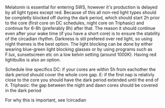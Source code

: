 Melatonin is essential for entering SWS, however it's production is delayed by all light types except red. Because of this all non-red light types should be completly blocked off during the dark period, which should start 2h prior to the core (first core on DC schedules, night core on Triphasic) and continue for 6-8h (preferably 8h) after that. The reason it should continue even after your wake time (if you have a short core) is to ensure the stability of the circadian rhythm. Darkness is stil prefered over red light, so using night themes is the best option. The light blocking can be done by either wearing blue-green light blocking glasses or by using programs such as F.lux, sunsetscreen etc on a low kelvin setting (around 1000K). Having red lightbulbs is also an option. 

Schedule line specifics
DC: if your cores are within 5h from eachother the dark period should cover the whole core gap.
E: if the first nap is relativly close to the core you should have the dark period extended until the end of it.
Triphasic: the gap between the night and dawn cores should be covered in the dark period

For why this is important, see !circadian
